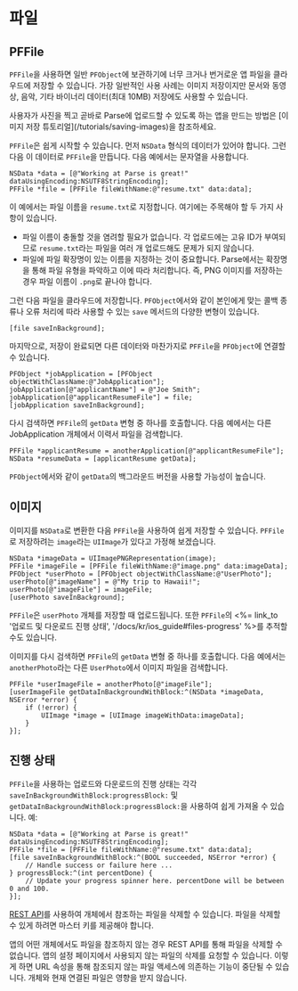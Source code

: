# 파일

## PFFile

`PFFile`을 사용하면 일반 `PFObject`에 보관하기에 너무 크거나 번거로운 앱 파일을 클라우드에 저장할 수 있습니다. 가장 일반적인 사용 사례는 이미지 저장이지만 문서와 동영상, 음악, 기타 바이너리 데이터(최대 10MB) 저장에도 사용할 수 있습니다.

<div class="callout_green">
사용자가 사진을 찍고 곧바로 Parse에 업로드할 수 있도록 하는 앱을 만드는 방법은 [이미지 저장 튜토리얼](/tutorials/saving-images)을 참조하세요.
</div>

`PFFile`은 쉽게 시작할 수 있습니다. 먼저 `NSData` 형식의 데이터가 있어야 합니다. 그런 다음 이 데이터로 `PFFile`을 만듭니다. 다음 예에서는 문자열을 사용합니다.

```objc
NSData *data = [@"Working at Parse is great!" dataUsingEncoding:NSUTF8StringEncoding];
PFFile *file = [PFFile fileWithName:@"resume.txt" data:data];
```

이 예에서는 파일 이름을 `resume.txt`로 지정합니다. 여기에는 주목해야 할 두 가지 사항이 있습니다. 

*   파일 이름이 충돌할 것을 염려할 필요가 없습니다. 각 업로드에는 고유 ID가 부여되므로 `resume.txt`라는 파일을 여러 개 업로드해도 문제가 되지 않습니다.
*   파일에 파일 확장명이 있는 이름을 지정하는 것이 중요합니다. Parse에서는 확장명을 통해 파일 유형을 파악하고 이에 따라 처리합니다. 즉, PNG 이미지를 저장하는 경우 파일 이름이 `.png`로 끝나야 합니다.

그런 다음 파일을 클라우드에 저장합니다. `PFObject`에서와 같이 본인에게 맞는 콜백 종류나 오류 처리에 따라 사용할 수 있는 `save` 메서드의 다양한 변형이 있습니다.

```objc
[file saveInBackground];
```

마지막으로, 저장이 완료되면 다른 데이터와 마찬가지로 `PFFile`을 `PFObject`에 연결할 수 있습니다.

```objc
PFObject *jobApplication = [PFObject objectWithClassName:@"JobApplication"];
jobApplication[@"applicantName"] = @"Joe Smith";
jobApplication[@"applicantResumeFile"] = file;
[jobApplication saveInBackground];
```

다시 검색하면 `PFFile`의 `getData` 변형 중 하나를 호출합니다. 다음 예에서는 다른 JobApplication 개체에서 이력서 파일을 검색합니다.

```objc
PFFile *applicantResume = anotherApplication[@"applicantResumeFile"];
NSData *resumeData = [applicantResume getData];
```

`PFObject`에서와 같이 `getData`의 백그라운드 버전을 사용할 가능성이 높습니다.

## 이미지

이미지를 `NSData`로 변환한 다음 `PFFile`을 사용하여 쉽게 저장할 수 있습니다. `PFFile`로 저장하려는 `image`라는 `UIImage`가 있다고 가정해 보겠습니다.

```objc
NSData *imageData = UIImagePNGRepresentation(image);
PFFile *imageFile = [PFFile fileWithName:@"image.png" data:imageData];
PFObject *userPhoto = [PFObject objectWithClassName:@"UserPhoto"];
userPhoto[@"imageName"] = @"My trip to Hawaii!";
userPhoto[@"imageFile"] = imageFile;
[userPhoto saveInBackground];
```

`PFFile`은 `userPhoto` 개체를 저장할 때 업로드됩니다. 또한 `PFFile`의 <%= link_to '업로드 및 다운로드 진행 상태', '/docs/kr/ios_guide#files-progress' %>를 추적할 수도 있습니다.

이미지를 다시 검색하면 `PFFile`의 `getData` 변형 중 하나를 호출합니다. 다음 예에서는 `anotherPhoto`라는 다른 `UserPhoto`에서 이미지 파일을 검색합니다.

```objc
PFFile *userImageFile = anotherPhoto[@"imageFile"];
[userImageFile getDataInBackgroundWithBlock:^(NSData *imageData, NSError *error) {
    if (!error) {
        UIImage *image = [UIImage imageWithData:imageData];
    }
}];
```

## 진행 상태

`PFFile`을 사용하는 업로드와 다운로드의 진행 상태는 각각 `saveInBackgroundWithBlock:progressBlock:` 및 `getDataInBackgroundWithBlock:progressBlock:`을 사용하여 쉽게 가져올 수 있습니다. 예:

```objc
NSData *data = [@"Working at Parse is great!" dataUsingEncoding:NSUTF8StringEncoding];
PFFile *file = [PFFile fileWithName:@"resume.txt" data:data];
[file saveInBackgroundWithBlock:^(BOOL succeeded, NSError *error) {
    // Handle success or failure here ... 
} progressBlock:^(int percentDone) {
    // Update your progress spinner here. percentDone will be between 0 and 100.
}];
```

[REST API](/docs/rest#files-deleting)를 사용하여 개체에서 참조하는 파일을 삭제할 수 있습니다. 파일을 삭제할 수 있게 하려면 마스터 키를 제공해야 합니다.

앱의 어떤 개체에서도 파일을 참조하지 않는 경우 REST API를 통해 파일을 삭제할 수 없습니다. 앱의 설정 페이지에서 사용되지 않는 파일의 삭제를 요청할 수 있습니다. 이렇게 하면 URL 속성을 통해 참조되지 않는 파일 액세스에 의존하는 기능이 중단될 수 있습니다. 개체와 현재 연결된 파일은 영향을 받지 않습니다.
